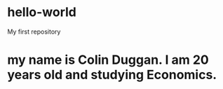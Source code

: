 # hello-world
My first repository
# my name is Colin Duggan. I am 20 years old and studying Economics. 
